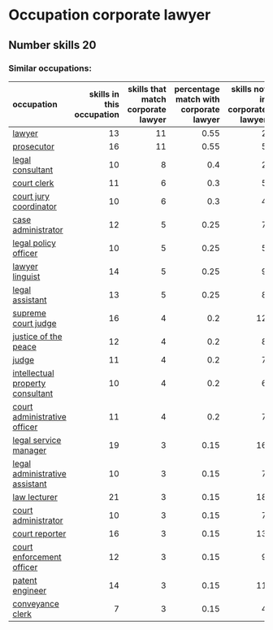 # Occupation corporate lawyer
## Number skills 20
### Similar occupations:
| occupation                                                              |   skills in this occupation |   skills that match corporate lawyer |   percentage match with corporate lawyer |   skills not in corporate lawyer |
|:------------------------------------------------------------------------|----------------------------:|-------------------------------------:|-----------------------------------------:|---------------------------------:|
| [lawyer](lawyer.md)                                                     |                          13 |                                   11 |                                     0.55 |                                2 |
| [prosecutor](prosecutor.md)                                             |                          16 |                                   11 |                                     0.55 |                                5 |
| [legal consultant](legal_consultant.md)                                 |                          10 |                                    8 |                                     0.4  |                                2 |
| [court clerk](court_clerk.md)                                           |                          11 |                                    6 |                                     0.3  |                                5 |
| [court jury coordinator](court_jury_coordinator.md)                     |                          10 |                                    6 |                                     0.3  |                                4 |
| [case administrator](case_administrator.md)                             |                          12 |                                    5 |                                     0.25 |                                7 |
| [legal policy officer](legal_policy_officer.md)                         |                          10 |                                    5 |                                     0.25 |                                5 |
| [lawyer linguist](lawyer_linguist.md)                                   |                          14 |                                    5 |                                     0.25 |                                9 |
| [legal assistant](legal_assistant.md)                                   |                          13 |                                    5 |                                     0.25 |                                8 |
| [supreme court judge](supreme_court_judge.md)                           |                          16 |                                    4 |                                     0.2  |                               12 |
| [justice of the peace](justice_of_the_peace.md)                         |                          12 |                                    4 |                                     0.2  |                                8 |
| [judge](judge.md)                                                       |                          11 |                                    4 |                                     0.2  |                                7 |
| [intellectual property consultant](intellectual_property_consultant.md) |                          10 |                                    4 |                                     0.2  |                                6 |
| [court administrative officer](court_administrative_officer.md)         |                          11 |                                    4 |                                     0.2  |                                7 |
| [legal service manager](legal_service_manager.md)                       |                          19 |                                    3 |                                     0.15 |                               16 |
| [legal administrative assistant](legal_administrative_assistant.md)     |                          10 |                                    3 |                                     0.15 |                                7 |
| [law lecturer](law_lecturer.md)                                         |                          21 |                                    3 |                                     0.15 |                               18 |
| [court administrator](court_administrator.md)                           |                          10 |                                    3 |                                     0.15 |                                7 |
| [court reporter](court_reporter.md)                                     |                          16 |                                    3 |                                     0.15 |                               13 |
| [court enforcement officer](court_enforcement_officer.md)               |                          12 |                                    3 |                                     0.15 |                                9 |
| [patent engineer](patent_engineer.md)                                   |                          14 |                                    3 |                                     0.15 |                               11 |
| [conveyance clerk](conveyance_clerk.md)                                 |                           7 |                                    3 |                                     0.15 |                                4 |
